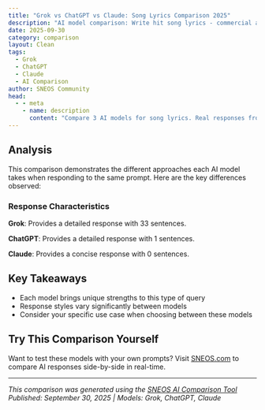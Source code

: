 ```yaml
---
title: "Grok vs ChatGPT vs Claude: Song Lyrics Comparison 2025"
description: "AI model comparison: Write hit song lyrics - commercial appeal and creativity balance..."
date: 2025-09-30
category: comparison
layout: Clean
tags:
  - Grok
  - ChatGPT
  - Claude
  - AI Comparison
author: SNEOS Community
head:
  - - meta
    - name: description
      content: "Compare 3 AI models for song lyrics. Real responses from Grok, ChatGPT, Claude with detailed analysis."
---
```


<ChatComparison
  title="Grok vs ChatGPT vs Claude: Song Lyrics Comparison 2025"
  prompt="Write hit song lyrics - commercial appeal and creativity balance"
  :responses='{
    "Grok": "**Song Title: \u0022Chasing Neon Dreams\u0022**\n\n*Verse 1:*  \nI\u2019m running through the city, heart racing in the night,  \nStreetlights paint my story under flickering city lights.  \nGot a fire in my chest, can\u2019t stop, won\u2019t slow,  \nDreams are calling loud, it\u2019s the only thing I know.  \n\n*Pre-Chorus:*  \nEvery step, every fall, I\u2019m breaking through the walls,  \nNo looking back, I\u2019m giving it my all.  \nThe world\u2019s a blur, but I\u2019m locked on the gleam,  \nI\u2019m chasing neon dreams, yeah, I\u2019m chasing neon dreams.  \n\n*Chorus:*  \nWe\u2019re burning bright, lighting up the sky,  \nNeon dreams, we\u2019re never saying goodbye.  \nHearts on fire, we\u2019re reaching for the stars,  \nNo matter where we go, we know who we are.  \nOh-oh-oh, chasing neon dreams,  \nOh-oh-oh, we\u2019re more than what it seems.  \n\n*Verse 2:*  \nGot a pocket full of wishes, and a beat that won\u2019t quit,  \nEvery scar\u2019s a story, every bruise a hit.  \nWe\u2019re rebels with a cause, got the rhythm in our veins,  \nTurning pain to power, breaking all the chains.  \n\n*Pre-Chorus:*  \nEvery step, every fall, I\u2019m breaking through the walls,  \nNo looking back, I\u2019m giving it my all.  \nThe world\u2019s a blur, but I\u2019m locked on the gleam,  \nI\u2019m chasing neon dreams, yeah, I\u2019m chasing neon dreams.  \n\n*Chorus:*  \nWe\u2019re burning bright, lighting up the sky,  \nNeon dreams, we\u2019re never saying goodbye.  \nHearts on fire, we\u2019re reaching for the stars,  \nNo matter where we go, we know who we are.  \nOh-oh-oh, chasing neon dreams,  \nOh-oh-oh, we\u2019re more than what it seems.  \n\n*Bridge:*  \nWhen the shadows try to pull me down,  \nI\u2019ll rise above, I\u2019ll wear my crown.  \nThe city\u2019s pulse, it\u2019s beating through me,  \nI\u2019ll shine so bright, the world will see.  \nYeah, we\u2019re unstoppable, unstoppable tonight,  \nNeon dreams are glowing, everything feels right.  \n\n*Chorus:*  \nWe\u2019re burning bright, lighting up the sky,  \nNeon dreams, we\u2019re never saying goodbye.  \nHearts on fire, we\u2019re reaching for the stars,  \nNo matter where we go, we know who we are.  \nOh-oh-oh, chasing neon dreams,  \nOh-oh-oh, we\u2019re more than what it seems.  \n\n*Outro:*  \nSo keep on running, don\u2019t ever let it fade,  \nNeon dreams are the memories we\u2019ve made.  \nThrough the highs, through the lows, we\u2019ll gleam,  \nForever chasing, forever neon dreams.  \n\n---\n\n**Why This Works for Commercial Appeal and Creativity Balance:**  \n1. **Catchy Hook:** The chorus is repetitive and easy to sing along to with \u201COh-oh-oh, chasing neon dreams,\u201D making it memorable for radio play and streaming platforms.  \n2. **Relatable Theme:** The idea of chasing dreams resonates universally, appealing to a wide audience, while \u201Cneon\u201D adds a vivid, modern imagery that stands out creatively.  \n3. **Uplifting Energy:** The tone is motivational and empowering, aligning with pop trends while the imagery of city lights and neon keeps it visually engaging for music videos or social media content.  \n4. **Versatile Production Potential:** The lyrics suggest a dynamic pop/electronic beat with builds in the chorus and bridge, fitting for dance floors or emotional ballads depending on arrangement.  \n5. **Emotional Depth with Simplicity:** The verses and bridge add personal struggle and resilience, balancing the high-energy chorus with deeper storytelling, ensuring it\u2019s not just a shallow pop track.\n\nThis song could easily fit into the pop charts alongside artists like The Weeknd, Dua Lipa, or Imagine Dragons, with its blend of dreamy visuals and driving energy.",
    "ChatGPT": "(Verse 1)  \nWoke up to the sunrise, painting skies of gold  \nChasing dreams and melodies, stories yet untold  \nHeartbeat syncs with every step, this rhythm feels so right  \nDancing through the city lights, alive inside the night  \n\n(Pre-Chorus)  \nOh, the world is calling, can you hear the sound?  \nEvery moment\u2019s magic when you\u2019re spinning \u2019round  \n\n(Chorus)  \nWe\u2019re fire in the dark, lighting up the sky  \nA spark that never dies, you and I  \nRising like the waves, unstoppable and free  \nThis is our song, our destiny  \n\n(Verse 2)  \nStreetlights flicker softly, secrets in the air  \nWhispers of tomorrow, floating everywhere  \nTake my hand and don\u2019t let go, let\u2019s fly beyond the stars  \nIn this endless story, we know just who we are  \n\n(Pre-Chorus)  \nOh, the world is calling, feel the heartbeat loud  \nTogether we\u2019re unbreakable, standing proud  \n\n(Chorus)  \nWe\u2019re fire in the dark, lighting up the sky  \nA spark that never dies, you and I  \nRising like the waves, unstoppable and free  \nThis is our song, our destiny  \n\n(Bridge)  \nEvery step we take, every leap of faith  \nWe write the pages of our fate  \nNo looking back, we\u2019re breaking through  \nThe world\u2019s a stage and the spotlight\u2019s on you  \n\n(Chorus)  \nWe\u2019re fire in the dark, lighting up the sky  \nA spark that never dies, you and I  \nRising like the waves, unstoppable and free  \nThis is our song, our destiny  \n\n(Outro)  \nWe\u2019re fire, we\u2019re fire  \nBurning higher and higher  \nThis is our song, this is our story  \nShining bright in all our glory",
    "Claude": "# \u0022Neon Dreams\u0022\n\n**[Verse 1]**\nCity lights are calling my name tonight\nDancing shadows on the street so bright\nGot my headphones on, the world fades away\nLiving for the moment, won\u0027t wait another day\n\nUsed to play it safe behind these walls\nNow I\u0027m chasing every dream that calls\nHeart is beating like a drum machine\nNothing\u0027s gonna stop this neon dream\n\n**[Pre-Chorus]**\nThey said I\u0027d never make it out alive\nBut I\u0027m electric, and I\u0027m gonna fly\n\n**[Chorus]**\nWe\u0027re burning bright like neon dreams\nNothing\u0027s ever what it seems\nTurn it up and let it go\nWe\u0027re the stars of our own show\nNeon dreams, neon dreams\nWe\u0027re unstoppable, we\u0027re free\nLight it up for all to see\nThese neon dreams\n\n**[Verse 2]**\nMirror ball reflections in your eyes\nWe\u0027re writing stories underneath the sky\nEvery scar\u0027s a lesson that we\u0027ve learned\nEvery bridge we crossed, we never burned\n\nDancing through the static and the noise\nFound my rhythm, found my voice\nHeart is beating like a drum machine\nLiving in this neon dream\n\n**[Pre-Chorus]**\nThey said we\u0027d never make it out alive\nBut we\u0027re electric, and we\u0027re gonna fly\n\n**[Chorus]**\nWe\u0027re burning bright like neon dreams\nNothing\u0027s ever what it seems\nTurn it up and let it go\nWe\u0027re the stars of our own show\nNeon dreams, neon dreams\nWe\u0027re unstoppable, we\u0027re free\nLight it up for all to see\nThese neon dreams\n\n**[Bridge]**\nWhen the morning comes and the colors fade\nWe\u0027ll remember every choice we made\nIn the darkness, we became the light\nNeon dreams burning through the night\n\n**[Final Chorus]**\nWe\u0027re burning bright like neon dreams\nNothing\u0027s ever what it seems\nTurn it up and let it go\nWe\u0027re the stars of our own show\nNeon dreams, neon dreams\nWe\u0027re unstoppable, we\u0027re free\nLight it up for all to see\nThese neon dreams\n\n**[Outro]**\nThese neon dreams\n(We\u0027re burning bright)\nThese neon dreams\n(Light up the night)"
  }'
  published-date="13:35"
/>

## Analysis

This comparison demonstrates the different approaches each AI model takes when responding to the same prompt. Here are the key differences observed:

### Response Characteristics

**Grok**: Provides a detailed response with 33 sentences. 

**ChatGPT**: Provides a detailed response with 1 sentences. 

**Claude**: Provides a concise response with 0 sentences. 

## Key Takeaways

- Each model brings unique strengths to this type of query
- Response styles vary significantly between models
- Consider your specific use case when choosing between these models

## Try This Comparison Yourself

Want to test these models with your own prompts? Visit [SNEOS.com](https://sneos.com) to compare AI responses side-by-side in real-time.

---

*This comparison was generated using the [SNEOS AI Comparison Tool](https://sneos.com)*
*Published: September 30, 2025 | Models: Grok, ChatGPT, Claude*
